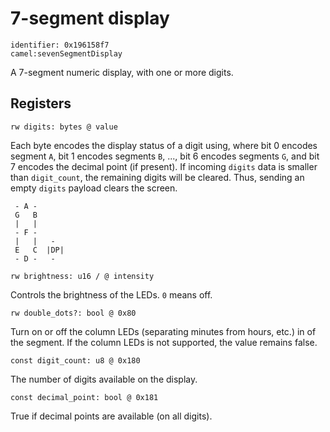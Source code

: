 #  7-segment display

    identifier: 0x196158f7
    camel:sevenSegmentDisplay

A 7-segment numeric display, with one or more digits.

## Registers

    rw digits: bytes @ value

Each byte encodes the display status of a digit using, 
where bit 0 encodes segment `A`, bit 1 encodes segments `B`, ..., bit 6 encodes segments `G`, and bit 7 encodes the decimal point (if present).
If incoming ``digits`` data is smaller than `digit_count`, the remaining digits will be cleared.
Thus, sending an empty ``digits`` payload clears the screen.

```text
 - A -
 G   B
 |   |
 - F -
 |   |   -
 E   C  |DP|
 - D -   -
```

    rw brightness: u16 / @ intensity

Controls the brightness of the LEDs. ``0`` means off.

    rw double_dots?: bool @ 0x80

Turn on or off the column LEDs (separating minutes from hours, etc.) in of the segment.
If the column LEDs is not supported, the value remains false.

    const digit_count: u8 @ 0x180

The number of digits available on the display.

    const decimal_point: bool @ 0x181

True if decimal points are available (on all digits).
